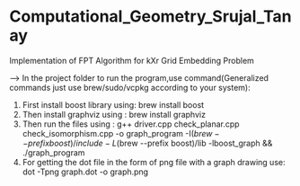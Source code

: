 # Computational_Geometry_Srujal_Tanay
Implementation of FPT Algorithm for kXr Grid Embedding Problem

--> In the project folder to run the program,use command(Generalized commands just use brew/sudo/vcpkg according to your system):
  1) First install boost library using: brew install boost
  2) Then install graphviz using      : brew install graphviz
  3) Then run the files using :
     g++ driver.cpp check_planar.cpp check_isomorphism.cpp -o graph_program -I$(brew --prefix boost)/include -L$(brew --prefix boost)/lib -lboost_graph && ./graph_program
  4) For getting the dot file in the form of png file with a graph drawing use: dot -Tpng graph.dot -o graph.png


